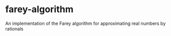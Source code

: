 # farey-algorithm
An implementation of the Farey algorithm for approximating real numbers by rationals
